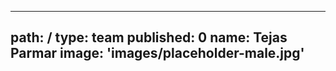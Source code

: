 ---
path: /
type: team
published: 0
name: Tejas Parmar
image: 'images/placeholder-male.jpg'
-------------------------------
